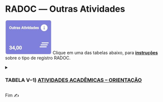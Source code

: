 # RADOC &#x2015; Outras Atividades

<img src="../media/painel-outras-atividades.jpg" width="150"> Clique em uma das tabelas abaixo, para <ins>**instruções**</ins> sobre o tipo de registro RADOC.

<details><summary><b><H3>TABELA V–1) <ins>ATIVIDADES ACADÊMICAS – ORIENTAÇÃO</ins></H3></b></summary>
  
|Item|Descrição|Pontos|**Fonte do registro**|
|-|-|-|-|
|1|Aluno orientado em tese de doutorado defendida e aprovada|20|[&#9752; _Lattes_](./fonte-lattes.md)|
|2|Aluno co-orientado em tese de doutorado defendida e aprovada|7|&#9752; [Registro oriundo do _Lattes_](./fonte-lattes.md)|
|3|Aluno orientado em tese de doutorado em andamento|10|&#9752; [Registro oriundo do _Lattes_](./fonte-lattes.md)|
|4|Aluno co-orientado em tese de doutorado em andamento|4|&#9752; [Registro oriundo do _Lattes_](./fonte-lattes.md)|
|5|Aluno orientado em dissertação de mestrado defendida e aprovada|15|&#9752; [Registro oriundo do _Lattes_](./fonte-lattes.md)|
|6|Aluno co-orientado em dissertação de mestrado defendida e aprovada|5|&#9752; [Registro oriundo do _Lattes_](./fonte-lattes.md)|
|7|Aluno orientado em dissertação de mestrado em andamento|8|&#9752; [Registro oriundo do _Lattes_](./fonte-lattes.md)|
|8|Aluno co-orientado em dissertação de mestrado em andamento|3|&#9752; [Registro oriundo do _Lattes_](./fonte-lattes.md)|
|9|Aluno orientado em monografia de especialização aprovada|8<br>(máx. 24)|&#9752; [Registro oriundo do _Lattes_](./fonte-lattes.md)|
|10|Aluno orientado em monografia de especialização em andamento|4<br>(máx. 12)|&#9752; [Registro oriundo do _Lattes_](./fonte-lattes.md)|
|11|Aluno orientado em residência médica ou em residência multiprofissional em saúde|5|&#9728; [O docente insere o registro](./fonte-insercao.md)|
|12|Aluno orientado em estágio curricular obrigatório|3|[&#9728; O docente insere o registro](./fonte-insercao.md)|
|13|Aluno orientado em projeto de final de curso|3|&#9752; [Registro oriundo do _Lattes_](./fonte-lattes.md)|
|14|Aluno de outra IFE orientado em tese de doutorado defendida e aprovada|6|&#9752; [Registro oriundo do _Lattes_](./fonte-lattes.md)|
|15|Aluno de outra IFE co-orientado em tese de doutorado defendida e aprovada|3|&#9752; [Registro oriundo do _Lattes_](./fonte-lattes.md)|
|16|Aluno de outra IFE orientado em tese de doutorado em andamento|3|&#9752; [Registro oriundo do _Lattes_](./fonte-lattes.md)|
|17|Aluno de outra IFE co-orientado em tese de doutorado em andamento|2|&#9752; [Registro oriundo do _Lattes_](./fonte-lattes.md)|
|18|Aluno de outra IFE orientado em dissertação de mestrado defendida e aprovada|4|&#9752; [Registro oriundo do _Lattes_](./fonte-lattes.md)|
|19|Aluno de outra IFE co-orientado em dissertação de mestrado defendida e aprovada|2|&#9752; [Registro oriundo do _Lattes_](./fonte-lattes.md)|
|20|Aluno de outra IFE orientado em dissertação de mestrado em andamento|2|&#9752; [Registro oriundo do _Lattes_](./fonte-lattes.md)|
|21|Aluno de outra IFE co-orientado em dissertação de mestrado em andamento|1|&#9752; [Registro oriundo do _Lattes_](./fonte-lattes.md)|
|22|Aluno orientado em programas institucionais de iniciação científica, tecnológica, extensão, ensino e similares (PIBIC / PIVIC / PIBITI / PIVITI / ITI / ITC / PROLICEN / PICMEOBMEP / PROBEC / PROVEC / PIBID)|6|&#9752; [Registro oriundo do _Lattes_](./fonte-lattes.md)|
|23|Aluno orientado em programas institucionais de iniciação científica júnior, jovens talentos, apoio técnico e similares|5|[&#9728; O docente insere o registro](./fonte-insercao.md)|
|24|Aluno orientado em programa especial de treinamento (PET)|5|&#9728; [O docente insere o registro](./fonte-insercao.md)|
|25|Aluno com bolsa orientado em projetos de pesquisa / inovação / extensão / cultura / ensino|4|&#9728; [O docente insere o registro](./fonte-insercao.md)|
|26|Aluno sem bolsa orientado em projetos de pesquisa, inovação, extensão, cultura e ensino|3|&#9728; [O docente insere o registro](./fonte-insercao.md)|
|27|Aluno orientado em programa de monitoria|3|&#10084; [Registro importado de Sistemas UFG](./fonte-sistema.md)|
|28|Aluno orientado em estágio curricular não obrigatório ou estágio docência|2|[&#9728; O docente insere o registro](./fonte-insercao.md)|
|29|Aluno orientado em prática como componente curricular (PCC)|1|&#9728; [O docente insere o registro](./fonte-insercao.md)|
|30|Aluno com deficiência, transtornos globais do desenvolvimento e altas habilidades / superdotação orientado em programa de apoio pedagógico ou em trabalho final de curso|20<br>(máx. 40)|&#9728; [O docente insere o registro](./fonte-insercao.md)|
|31|Pesquisador supervisionado em estágio de pós-doutoramento (PRODOC, PNPD, DCR, PDJ, PDS e similares)|8|&#9752; [Registro oriundo do _Lattes_](./fonte-lattes.md)|
|32|Aluno orientado em atividade de Preceptoria|1|&#9728; [O docente insere o registro](./fonte-insercao.md)|
|33|Aluno orientado em atividade de Tutoria|1|&#9728; [O docente insere o registro](./fonte-insercao.md)|
|34|Aluno orientado em Programa de Intercâmbio Internacional|1|&#9728; [O docente insere o registro](./fonte-insercao.md)|
|35|Aluno de baixo rendimento acompanhado/orientado por meio de um projeto de ensino aprovado em reunião do Conselho Diretor da Unidade Acadêmica ou em reunião do Colegiado da Unidade Acadêmica Especial|4<br>(máx. 20)|&#9728; [O docente insere o registro](./fonte-insercao.md)|
</details>

Fim &#9997;
